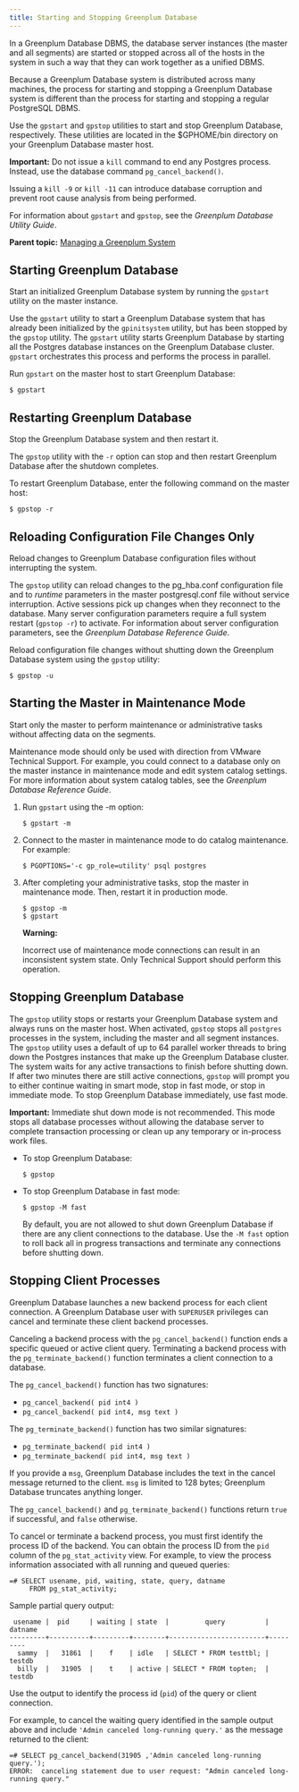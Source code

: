 ```yaml
---
title: Starting and Stopping Greenplum Database 
---
```


In a Greenplum Database DBMS, the database server instances \(the master and all segments\) are started or stopped across all of the hosts in the system in such a way that they can work together as a unified DBMS.

Because a Greenplum Database system is distributed across many machines, the process for starting and stopping a Greenplum Database system is different than the process for starting and stopping a regular PostgreSQL DBMS.

Use the `gpstart` and `gpstop` utilities to start and stop Greenplum Database, respectively. These utilities are located in the $GPHOME/bin directory on your Greenplum Database master host.

**Important:** Do not issue a `kill` command to end any Postgres process. Instead, use the database command `pg_cancel_backend()`.

Issuing a `kill -9` or `kill -11` can introduce database corruption and prevent root cause analysis from being performed.

For information about `gpstart` and `gpstop`, see the *Greenplum Database Utility Guide*.

**Parent topic:** [Managing a Greenplum System](../managing/partII.html)

## <a id="task_hkd_gzv_fp"></a>Starting Greenplum Database 

Start an initialized Greenplum Database system by running the `gpstart` utility on the master instance.

Use the `gpstart` utility to start a Greenplum Database system that has already been initialized by the `gpinitsystem` utility, but has been stopped by the `gpstop` utility. The `gpstart` utility starts Greenplum Database by starting all the Postgres database instances on the Greenplum Database cluster. `gpstart` orchestrates this process and performs the process in parallel.

Run `gpstart` on the master host to start Greenplum Database:
```
$ gpstart
```


## <a id="task_gpdb_restart"></a>Restarting Greenplum Database 

Stop the Greenplum Database system and then restart it.

The `gpstop` utility with the `-r` option can stop and then restart Greenplum Database after the shutdown completes.

To restart Greenplum Database, enter the following command on the master host:
```
$ gpstop -r
```


## <a id="task_upload_config"></a>Reloading Configuration File Changes Only 

Reload changes to Greenplum Database configuration files without interrupting the system.

The `gpstop` utility can reload changes to the pg\_hba.conf configuration file and to *runtime* parameters in the master postgresql.conf file without service interruption. Active sessions pick up changes when they reconnect to the database. Many server configuration parameters require a full system restart \(`gpstop -r`\) to activate. For information about server configuration parameters, see the *Greenplum Database Reference Guide*.

Reload configuration file changes without shutting down the Greenplum Database system using the `gpstop` utility:
```
$ gpstop -u
```


## <a id="task_maint_mode"></a>Starting the Master in Maintenance Mode 

Start only the master to perform maintenance or administrative tasks without affecting data on the segments.

Maintenance mode should only be used with direction from VMware Technical Support. For example, you could connect to a database only on the master instance in maintenance mode and edit system catalog settings. For more information about system catalog tables, see the *Greenplum Database Reference Guide*.

1.  Run `gpstart` using the -m option:

    ```
    $ gpstart -m
    ```

2.  Connect to the master in maintenance mode to do catalog maintenance. For example:

     <a id="kg155401"></a>
     ``` 
     $ PGOPTIONS='-c gp_role=utility' psql postgres
     ```

3.  After completing your administrative tasks, stop the master in maintenance mode. Then, restart it in production mode.

    ```
    $ gpstop -m
    $ gpstart
    ```

    **Warning:**

    Incorrect use of maintenance mode connections can result in an inconsistent system state. Only Technical Support should perform this operation.


## <a id="task_gpdb_stop"></a>Stopping Greenplum Database 

The `gpstop` utility stops or restarts your Greenplum Database system and always runs on the master host. When activated, `gpstop` stops all `postgres` processes in the system, including the master and all segment instances. The `gpstop` utility uses a default of up to 64 parallel worker threads to bring down the Postgres instances that make up the Greenplum Database cluster. The system waits for any active transactions to finish before shutting down. If after two minutes there are still active connections, `gpstop` will prompt you to either continue waiting in smart mode, stop in fast mode, or stop in immediate mode. To stop Greenplum Database immediately, use fast mode.

**Important:** Immediate shut down mode is not recommended. This mode stops all database processes without allowing the database server to complete transaction processing or clean up any temporary or in-process work files.

-   To stop Greenplum Database:

    ```
    $ gpstop
    ```

-   To stop Greenplum Database in fast mode:

    ```
    $ gpstop -M fast
    ```

    By default, you are not allowed to shut down Greenplum Database if there are any client connections to the database. Use the `-M fast` option to roll back all in progress transactions and terminate any connections before shutting down.


## <a id="topic13"></a>Stopping Client Processes 

Greenplum Database launches a new backend process for each client connection. A Greenplum Database user with `SUPERUSER` privileges can cancel and terminate these client backend processes.

Canceling a backend process with the `pg_cancel_backend()` function ends a specific queued or active client query. Terminating a backend process with the `pg_terminate_backend()` function terminates a client connection to a database.

The `pg_cancel_backend()` function has two signatures:

-   `pg_cancel_backend( pid int4 )`
-   `pg_cancel_backend( pid int4, msg text )`

The `pg_terminate_backend()` function has two similar signatures:

-   `pg_terminate_backend( pid int4 )`
-   `pg_terminate_backend( pid int4, msg text )`

If you provide a `msg`, Greenplum Database includes the text in the cancel message returned to the client. `msg` is limited to 128 bytes; Greenplum Database truncates anything longer.

The `pg_cancel_backend()` and `pg_terminate_backend()` functions return `true` if successful, and `false` otherwise.

To cancel or terminate a backend process, you must first identify the process ID of the backend. You can obtain the process ID from the `pid` column of the `pg_stat_activity` view. For example, to view the process information associated with all running and queued queries:

```
=# SELECT usename, pid, waiting, state, query, datname
     FROM pg_stat_activity;
```

Sample partial query output:

```
 usename |  pid     | waiting | state  |         query          | datname
---------+----------+---------+--------+------------------------+---------
  sammy  |   31861  |    f    | idle   | SELECT * FROM testtbl; | testdb
  billy  |   31905  |    t    | active | SELECT * FROM topten;  | testdb
```

Use the output to identify the process id \(`pid`\) of the query or client connection.

For example, to cancel the waiting query identified in the sample output above and include `'Admin canceled long-running query.'` as the message returned to the client:

```
=# SELECT pg_cancel_backend(31905 ,'Admin canceled long-running query.');
ERROR:  canceling statement due to user request: "Admin canceled long-running query."
```

